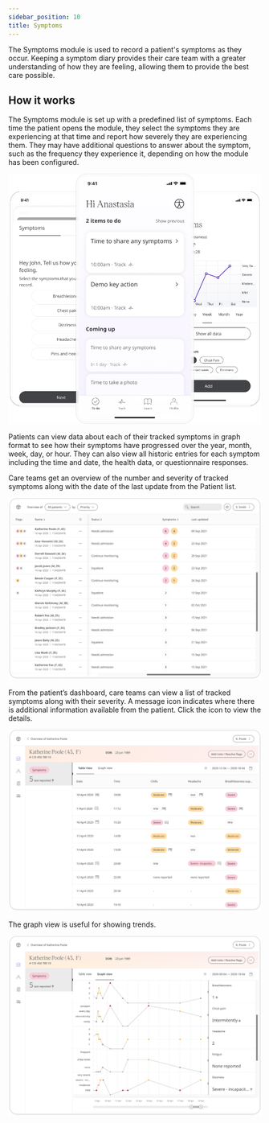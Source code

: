 ```yaml
---
sidebar_position: 10
title: Symptoms 
--- 
```


The Symptoms module is used to record a patient's symptoms as they occur. Keeping a symptom diary provides their care team with a greater understanding of how they are feeling, allowing them to provide the best care possible.

## How it works

The Symptoms module is set up with a predefined list of symptoms. Each time the patient opens the module, they select the symptoms they are experiencing at that time and report how severely they are experiencing them. They may have additional questions to answer about the symptom, such as the frequency they experience it, depending on how the module has been configured. 

![Symptoms in the Huma App](./assets/symptoms.png)

Patients can view data about each of their tracked symptoms in graph format to see how their symptoms have progressed over the year, month, week, day, or hour. They can also view all historic entries for each symptom including the time and date, the health data, or questionnaire responses.

Care teams get an overview of the number and severity of tracked symptoms along with the date of the last update from the Patient list.

![Symptoms in the Clinician Portal](./assets/cp-patient-list-symptoms.png)

From the patient’s dashboard, care teams can view a list of tracked symptoms along with their severity. A message icon indicates where there is additional information available from the patient. Click the icon to view the details.

![Symptoms in the Clinician Portal](./assets/symptoms02.png)

The graph view is useful for showing trends.

![Symptoms in the Clinician Portal](./assets/symptoms03.png)
